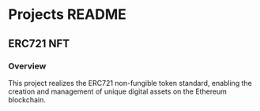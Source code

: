 # Projects README

## ERC721 NFT

### Overview

This project realizes the ERC721 non-fungible token standard, enabling the creation and management of unique digital assets on the Ethereum blockchain.
